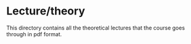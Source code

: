 # Lecture/theory

This directory contains all the theoretical lectures that the course goes through in pdf format.
